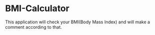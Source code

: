 # BMI-Calculator
This application will check your BMI(Body Mass Index) and will make a comment according to that.
